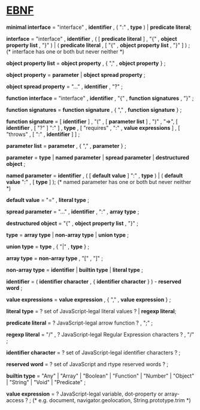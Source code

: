 # [EBNF](https://en.wikipedia.org/wiki/Extended_Backus%E2%80%93Naur_Form)

**minimal interface** = "interface" , **identifier** ,
  ( ":" , **type** ) | **predicate literal**;

**interface** =
  "interface" , **identifier** ,
  ( [ **predicate literal** ] , "{" , **object property list** , "}" )
  | ( **predicate literal** , [ "{" , **object property list** , "}" ] ) ;
  (\* interface has one or both but never neither \*)

**object property list** =
  **object property** , { "," , **object property** } ;

**object property** = **parameter**
                       | **object spread property** ;

**object spread property** = "..." , **identifier** , "?" ;

**function interface** =
  "interface" , **identifier** , "{" , **function signatures** , "}" ;

**function signatures** =
  **function signature** , { "," , **function signature** } ;

**function signature** =
  [ **identifier** ] , "(" , [ **parameter list** ] ,  ")" ,
  "=>", [ **identifier** , [ "?" ] ":" ] , **type** ,
  [ "requires" , ":" , **value expressions** ] ,
  [ "throws" , [ ":" , **identifier** ] ] ;

**parameter list** = **parameter** , { "," , **parameter** } ;

**parameter** = **type**
              | **named parameter**
              | **spread parameter**
              | **destructured object** ;

**named parameter** =
  **identifier** ,
  ( [ **default value** ] ":" , **type** )
  | ( **default value** ":" , [ **type** ] );
  (\* named parameter has one or both but never neither \*)

**default value** = "=" , **literal type** ;

**spread parameter** = "..." , **identifier** , ":" , **array type** ;

**destructured object** = "{" , **object property list** , "}" ;

**type** = **array type**
         | **non-array type**
         | **union type** ;

**union type** = **type** , { "|" , **type** } ;

**array type** = **non-array type** , "[" , "]" ;

**non-array type** = **identifier**
                   | **builtin type**
                   | **literal type** ;

**identifier** =
  ( **identifier character** , { **identifier character** } ) - **reserved word** ;

**value expressions** = **value expression** , { "," , **value expression** } ;

**literal type** = ? set of JavaScript-legal literal values ? | **regexp literal**;

**predicate literal** = ? JavaScript-legal arrow function ? , ";" ;

**regexp literal** = "/" , ? JavaScript-legal Regular Expression characters ? , "/" ;

**identifier character** = ? set of JavaScript-legal identifier characters ? ;

**reserved word** = ? set of JavaScript and rtype reserved words ? ;

**builtin type** = "Any"
                 | "Array"
                 | "Boolean"
                 | "Function"
                 | "Number"
                 | "Object"
                 | "String"
                 | "Void"
                 | "Predicate" ;

**value expression** = ? JavaScript-legal variable, dot-property or array-access ? ;
  (\* e.g. document, navigator.geolocation, String.prototype.trim \*)
